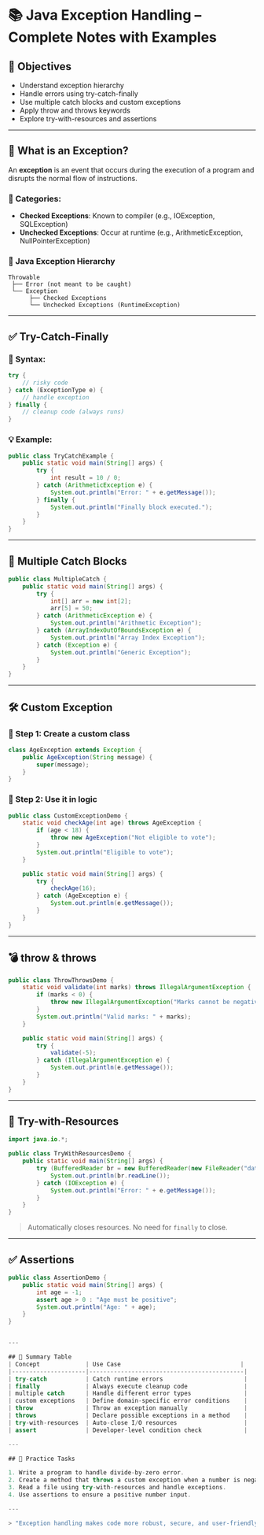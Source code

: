 # 📚 Java Exception Handling – Complete Notes with Examples

## 🎯 Objectives
- Understand exception hierarchy
- Handle errors using try-catch-finally
- Use multiple catch blocks and custom exceptions
- Apply throw and throws keywords
- Explore try-with-resources and assertions

---

## 🚨 What is an Exception?
An **exception** is an event that occurs during the execution of a program and disrupts the normal flow of instructions.

### 🔹 Categories:
- **Checked Exceptions**: Known to compiler (e.g., IOException, SQLException)
- **Unchecked Exceptions**: Occur at runtime (e.g., ArithmeticException, NullPointerException)

### 🔹 Java Exception Hierarchy
```
Throwable
 ├── Error (not meant to be caught)
 └── Exception
      ├── Checked Exceptions
      └── Unchecked Exceptions (RuntimeException)
```

---

## ✅ Try-Catch-Finally

### 📌 Syntax:
```java
try {
    // risky code
} catch (ExceptionType e) {
    // handle exception
} finally {
    // cleanup code (always runs)
}
```

### 💡 Example:
```java
public class TryCatchExample {
    public static void main(String[] args) {
        try {
            int result = 10 / 0;
        } catch (ArithmeticException e) {
            System.out.println("Error: " + e.getMessage());
        } finally {
            System.out.println("Finally block executed.");
        }
    }
}
```

---

## 🔁 Multiple Catch Blocks

```java
public class MultipleCatch {
    public static void main(String[] args) {
        try {
            int[] arr = new int[2];
            arr[5] = 50;
        } catch (ArithmeticException e) {
            System.out.println("Arithmetic Exception");
        } catch (ArrayIndexOutOfBoundsException e) {
            System.out.println("Array Index Exception");
        } catch (Exception e) {
            System.out.println("Generic Exception");
        }
    }
}
```

---

## 🛠 Custom Exception

### 🔸 Step 1: Create a custom class
```java
class AgeException extends Exception {
    public AgeException(String message) {
        super(message);
    }
}
```

### 🔸 Step 2: Use it in logic
```java
public class CustomExceptionDemo {
    static void checkAge(int age) throws AgeException {
        if (age < 18) {
            throw new AgeException("Not eligible to vote");
        }
        System.out.println("Eligible to vote");
    }

    public static void main(String[] args) {
        try {
            checkAge(16);
        } catch (AgeException e) {
            System.out.println(e.getMessage());
        }
    }
}
```

---

## 💣 throw & throws

```java
public class ThrowThrowsDemo {
    static void validate(int marks) throws IllegalArgumentException {
        if (marks < 0) {
            throw new IllegalArgumentException("Marks cannot be negative");
        }
        System.out.println("Valid marks: " + marks);
    }

    public static void main(String[] args) {
        try {
            validate(-5);
        } catch (IllegalArgumentException e) {
            System.out.println(e.getMessage());
        }
    }
}
```

---

## 🧼 Try-with-Resources

```java
import java.io.*;

public class TryWithResourcesDemo {
    public static void main(String[] args) {
        try (BufferedReader br = new BufferedReader(new FileReader("data.txt"))) {
            System.out.println(br.readLine());
        } catch (IOException e) {
            System.out.println("Error: " + e.getMessage());
        }
    }
}
```

> Automatically closes resources. No need for `finally` to close.

---

## ✅ Assertions

```java
public class AssertionDemo {
    public static void main(String[] args) {
        int age = -1;
        assert age > 0 : "Age must be positive";
        System.out.println("Age: " + age);
    }
}


---

## 📌 Summary Table
| Concept             | Use Case                                  |
|---------------------|--------------------------------------------|
| try-catch           | Catch runtime errors                       |
| finally             | Always execute cleanup code                |
| multiple catch      | Handle different error types               |
| custom exceptions   | Define domain-specific error conditions    |
| throw               | Throw an exception manually                |
| throws              | Declare possible exceptions in a method    |
| try-with-resources  | Auto-close I/O resources                   |
| assert              | Developer-level condition check            |

---

## 🧪 Practice Tasks

1. Write a program to handle divide-by-zero error.
2. Create a method that throws a custom exception when a number is negative.
3. Read a file using try-with-resources and handle exceptions.
4. Use assertions to ensure a positive number input.

---

> "Exception handling makes code more robust, secure, and user-friendly."

